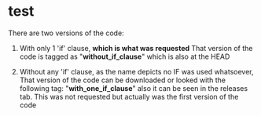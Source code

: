 # test
There are two versions of  the code:

1. With only  1 'if' clause, **which is what was requested**
   That version of the code is tagged as "**without_if_clause**"  which is also at the HEAD

2. Without any  'if' clause, as the name depicts no IF was used whatsoever,
   That version of the code can be downloaded or looked with the following tag: "**with_one_if_clause**"
   also it can be seen in the releases tab. This was not requested but actually was the first version of the code
